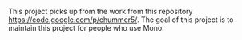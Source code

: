 This project picks up from the work from this repository https://code.google.com/p/chummer5/. 
The goal of this project is to maintain this project for people who use Mono.
